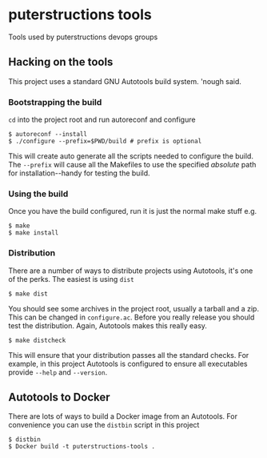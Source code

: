 # puterstructions tools

Tools used by puterstructions devops groups

## Hacking on the tools

This project uses a standard GNU Autotools build system.  'nough said.

### Bootstrapping the build

`cd` into the project root and run autoreconf and configure

    $ autoreconf --install
    $ ./configure --prefix=$PWD/build # prefix is optional

This will create auto generate all the scripts needed to configure the build.  The `--prefix` will cause all the Makefiles to use the specified *absolute* path for installation--handy for testing the build.

### Using the build

Once you have the build configured, run it is just the normal make stuff e.g.

    $ make
    $ make install

### Distribution

There are a number of ways to distribute projects using Autotools, it's one of the perks.  The easiest is using `dist`

    $ make dist

You should see some archives in the project root, usually a tarball and a zip.  This can be changed in `configure.ac`. Before you really release you should test the distribution.  Again, Autotools makes this really easy.

    $ make distcheck

This will ensure that your distribution passes all the standard checks.  For example, in this project Autotools is configured to ensure all executables provide `--help` and `--version`.

## Autotools to Docker

There are lots of ways to build a Docker image from an Autotools.  For convenience you can use the `distbin` script in this project

    $ distbin
    $ Docker build -t puterstructions-tools .

